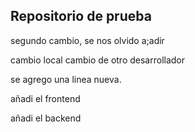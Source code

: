 ## Repositorio de prueba

segundo cambio, se nos olvido a;adir 

cambio local
cambio de otro desarrollador

se agrego una linea nueva.


añadi el frontend

añadi el backend

